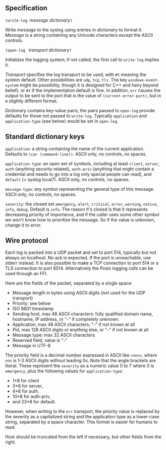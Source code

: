 ## Specification

`(write-log `*message* *dictionary*`)`

Write *message* to the syslog using entries in *dictionary* to format it.
*Message* is a string containing any Unicode characters except the ASCII controls.


`(open-log ` *transport dictionary*`)`

Initializes the logging system; if not called, the first call to `write-log` implies it.

*Transport* specifies the log transport to be used, with `#t` meaning the system default.
Other possibilities are `udp`, `tcp`, `tls`.
The key `windows-event-system` might be possibility,
though it is designed for C++ and hairy beyond belief).
or `#t` if the implementation default is fine.
In addition, `err` causes the output to be sent to the
port that is the value of `(current-error-port)`,
but in a slightly different format.

*Dictionary* contains key-value pairs; the pairs passed to `open-log` provide defaults
for those not passed to `write-log`.
Typically `application` and `application-type` (see below)
would be set in `open-log`.

## Standard dictionary keys

`application`: a string containing the name of the current application.
Defaults to `(car (command-line))`.  ASCII only, no controls, no spaces.

`application-type`: an open set of symbols, including at least
`client`, `server`, `auth` (anything security related),
`auth-priv` (anything that might contain a credential
and needs to go into a log only special people can read),
and `default` (= syslog local7). ASCII only, no controls, no spaces.

`message-type`: any symbol representing the general type of this message.
ASCII only, no controls, no spaces.

`severity`: the closed set
`emergency`, `alert`, `critical`, `error`, `warning`, `notice`, `info`, `debug`.
Default is `info`.
The reason it's closed is that it represents decreasing priority of importance,
and if the caller uses some other symbol we won't know how to prioritize the message.
So if the value is unknown, change it to error.

## Wire protocol

Each log is packed into a UDP packet and set to port 514,
typically but not always on localhost.  No ack is expected.
If the port is unreachable, use stderr instead.  It is also possible
to make a TCP connection to port 514 or a TLS connection to port 6514.
Alternatively the Posix logging calls can be used through an FFI.

Here are the fields of the packet, separated by a single space:

  * Message length in bytes using ASCII digits (not used for the UDP transport)
  * Priority: see below
  * ISO 8601 timestamp
  * Sending host, max 48 ASCII characters:  fully qualified domain name,
    hostname, IP address, or "-" if completely unknown.
  * Application, max 48 ASCII characters; "-" if not known at all
  * Pid, max 128 ASCII digits or anything else, or "-" if not known at all
  * Message type: max 32 ASCII characters
  * Reserved field, value is "-"
  * Message in UTF-8

The priority field is a decimal number expressed in ASCII like `<nnn>`,
where `nnn` is 1-3 ASCII digits without leading 0s.
Note that the angle brackets are literal.
These represent the `severity` as a numeric value 0 to 7
where 0 is `emergency`,
plus the following values for `application-type`:

  * 1*8 for client
  * 3*8 for server,
  * 4*8 for auth,
  * 10*8 for auth-priv,
  * and 23*8 for default.
  
However, when writing to the `err` transport, the priority value is replaced
by the severity as a capitalized string and the application type as a
lower-case string, separated by a space character.
This format is easier for humans to read.

Host should be truncated from the left if necessary, but other fields from the right.
